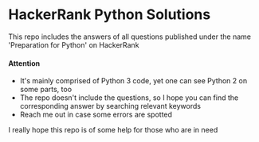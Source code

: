 # HackerRank Python Solutions

This repo includes the answers of all questions published under the name 'Preparation for Python' on HackerRank
#### Attention
- It's mainly comprised of Python 3 code, yet one can see Python 2 on some parts, too
- The repo doesn't include the questions, so I hope you can find the corresponding answer by searching relevant keywords
- Reach me out in case some errors are spotted

I really hope this repo is of some help for those who are in need